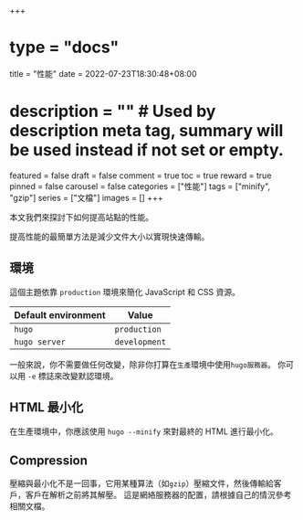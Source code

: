 +++
# type = "docs"
title = "性能"
date = 2022-07-23T18:30:48+08:00
# description = "" # Used by description meta tag, summary will be used instead if not set or empty.
featured = false
draft = false
comment = true
toc = true
reward = true
pinned = false
carousel = false
categories = ["性能"]
tags = ["minify", "gzip"]
series = ["文檔"]
images = []
+++

本文我們來探討下如何提高站點的性能。

<!--more-->

提高性能的最簡單方法是減少文件大小以實現快速傳輸。

## 環境

這個主題依靠 `production` 環境來簡化 JavaScript 和 CSS 資源。

| Default environment | Value |
|---|---|
| `hugo` | `production` |
| `hugo server` | `development` |

一般來說，你不需要做任何改變，除非你打算在`生產`環境中使用`hugo服務器`。
你可以用 `-e` 標誌來改變默認環境。

## HTML 最小化

在生產環境中，你應該使用 `hugo --minify` 來對最終的 HTML 進行最小化。

## Compression

壓縮與最小化不是一回事，它用某種算法（如`gzip`）壓縮文件，然後傳輸給客戶，客戶在解析之前將其解壓。
這是網絡服務器的配置，請根據自己的情況參考相關文檔。
